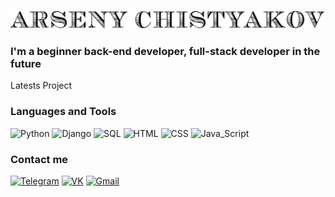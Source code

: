 [![Header](https://github.com/Arseny-Chistyakov/Arseny-Chistyakov/blob/main/assets/header.png)](https://t.me/samson200289)

### I'm a beginner back-end developer, full-stack developer in the future

Latests Project

### Languages and Tools
![Python](https://img.shields.io/badge/-Python-black?style=for-the-badge&logo=python&logoColor=356E9E)
![Django](https://img.shields.io/badge/-Django_+_Django_REST-black?style=for-the-badge&logo=Django&logoColor=29A070)
![SQL](https://img.shields.io/badge/-SQL(postgresql/mysql)-black?style=for-the-badge&logo=POSTGRESQL&logoColor=31648C)
![HTML](https://img.shields.io/badge/-HTML-black?style=for-the-badge&logo=HTML5&logoColor=red)
![CSS](https://img.shields.io/badge/-CSS-black?style=for-the-badge&logo=css3&logoColor=2091EB)
![Java_Script](https://img.shields.io/badge/-JS-black?style=for-the-badge&logo=JavaScript&logoColor=yellow)



### Сontact me
[![Telegram](https://img.shields.io/badge/-Telegram-black?style=for-the-badge&logo=telegram)](https://t.me/samson200289)
[![VK](https://img.shields.io/badge/-VK-black?style=for-the-badge&logo=vk&logoColor=blue)](https://vk.com/ooaooammmmm)
[![Gmail](https://img.shields.io/badge/-Gmail-black?style=for-the-badge&logo=Gmail&logoColor=red)](samson200289@gmail.com)
